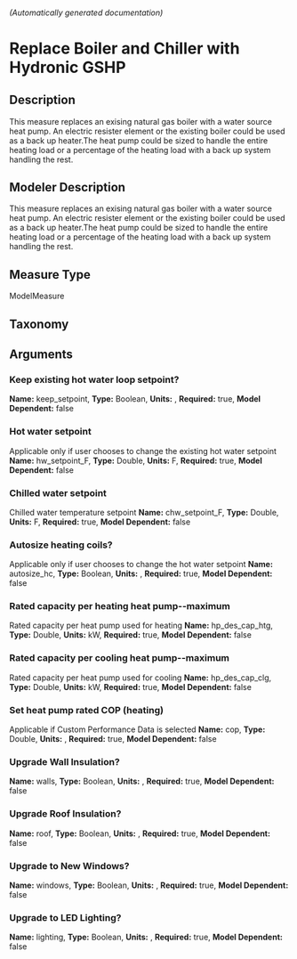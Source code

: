 

###### (Automatically generated documentation)

# Replace Boiler and Chiller with Hydronic GSHP

## Description
This measure replaces an exising natural gas boiler with a water source heat pump. An electric resister element or the existing boiler could be used as a back up heater.The heat pump could be sized to handle the entire heating load or a percentage of the heating load with a back up system handling the rest. 

## Modeler Description
This measure replaces an exising natural gas boiler with a water source heat pump. An electric resister element or the existing boiler could be used as a back up heater.The heat pump could be sized to handle the entire heating load or a percentage of the heating load with a back up system handling the rest.

## Measure Type
ModelMeasure

## Taxonomy


## Arguments


### Keep existing hot water loop setpoint?

**Name:** keep_setpoint,
**Type:** Boolean,
**Units:** ,
**Required:** true,
**Model Dependent:** false

### Hot water setpoint
Applicable only if user chooses to change the existing hot water setpoint
**Name:** hw_setpoint_F,
**Type:** Double,
**Units:** F,
**Required:** true,
**Model Dependent:** false

### Chilled water setpoint
Chilled water temperature setpoint
**Name:** chw_setpoint_F,
**Type:** Double,
**Units:** F,
**Required:** true,
**Model Dependent:** false

### Autosize heating coils?
Applicable only if user chooses to change the hot water setpoint
**Name:** autosize_hc,
**Type:** Boolean,
**Units:** ,
**Required:** true,
**Model Dependent:** false

### Rated capacity per heating heat pump--maximum
Rated capacity per heat pump used for heating
**Name:** hp_des_cap_htg,
**Type:** Double,
**Units:** kW,
**Required:** true,
**Model Dependent:** false

### Rated capacity per cooling heat pump--maximum
Rated capacity per heat pump used for cooling
**Name:** hp_des_cap_clg,
**Type:** Double,
**Units:** kW,
**Required:** true,
**Model Dependent:** false

### Set heat pump rated COP (heating)
Applicable if Custom Performance Data is selected
**Name:** cop,
**Type:** Double,
**Units:** ,
**Required:** true,
**Model Dependent:** false

### Upgrade Wall Insulation?

**Name:** walls,
**Type:** Boolean,
**Units:** ,
**Required:** true,
**Model Dependent:** false

### Upgrade Roof Insulation?

**Name:** roof,
**Type:** Boolean,
**Units:** ,
**Required:** true,
**Model Dependent:** false

### Upgrade to New Windows?

**Name:** windows,
**Type:** Boolean,
**Units:** ,
**Required:** true,
**Model Dependent:** false

### Upgrade to LED Lighting?

**Name:** lighting,
**Type:** Boolean,
**Units:** ,
**Required:** true,
**Model Dependent:** false




